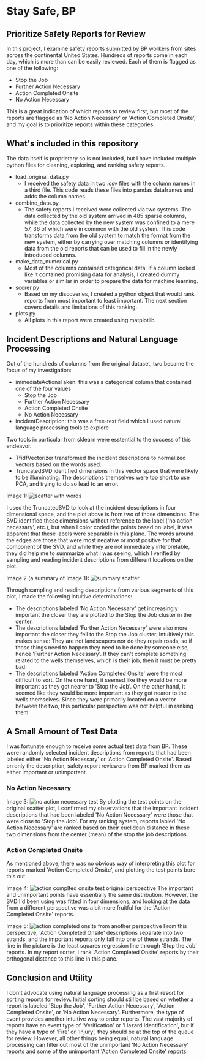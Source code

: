 # Stay Safe, BP
## Prioritize Safety Reports for Review

In this project, I examine safety reports submitted by BP workers from sites across the continental United States.  Hundreds of reports come in each day, which is more than can be easily reviewed.  Each of them is flagged as one of the following:
* Stop the Job
* Further Action Necessary
* Action Completed Onsite
* No Action Necessary

This is a great indication of which reports to review first, but most of the reports are flagged as 'No Action Necessary' or 'Action Completed Onsite', and my goal is to prioritize reports within these categories.

## What's included in this repository

The data itself is proprietary so is not included, but I have included multiple python files for cleaning, exploring, and ranking safety reports.

* load_original_data.py
    * I received the safety data in two .csv files with the column names in a third file.  This code reads these files into pandas dataframes and adds the column names.
* combine_data.py
    * The safety reports I received were collected via two systems.  The data collected by the old system arrived in 485 sparse columns, while the data collected by the new system was confined to a mere 57, 36 of which were in common with the old system.  This code transforms data from the old system to match the format from the new system, either by carrying over matching columns or identifying data from the old reports that can be used to fill in the newly introduced columns.
* make_data_numerical.py
    * Most of the columns contained categorical data.  If a column looked like it contained promising data for analysis, I created dummy variables or similar in order to prepare the data for machine learning.
* scorer.py
    * Based on my discoveries, I created a python object that would rank reports from most important to least important.  The next section covers details and limitations of this ranking.
* plots.py
    * All plots in this report were created using matplotlib.

## Incident Descriptions and Natural Language Processing

Out of the hundreds of columns from the original dataset, two became the focus of my investigation:
* immediateActionsTaken:  this was a categorical column that contained one of the four values
    * Stop the Job
    * Further Action Necessary
    * Action Completed Onsite
    * No Action Necessary
* incidentDescription:  this was a free-text field which I used natural language processing tools to explore

Two tools in particular from sklearn were esstential to the success of this endeavor.
* TfidfVectorizer transformed the incident descriptions to normalized vectors based on the words used.
* TruncatedSVD identified dimensions in this vector space that were likely to be illuminating.  The descriptions themselves were too short to use PCA, and trying to do so lead to an error.

Image 1:
![scatter with words](plots/svd.png)

I used the TruncatedSVD to look at the incident descriptions in four dimensional space, and the plot above is from two of those dimensions.  The SVD identified these dimensions without reference to the label ('no action necessary', etc.), but when I color coded the points based on label, it was apparent that these labels were separable in this plane.  The words around the edges are those that were most negative or most positive for that component of the SVD, and while they are not immediately interpretable, they did help me to summarize what I was seeing, which I verified by sampling and reading incident descriptions from different locations on the plot.  

Image 2 (a summary of Image 1):
![summary scatter](plots/summary_scatter.png)

Through sampling and reading descriptions from various segments of this plot, I made the following intuitive determinations:
* The descriptions labeled 'No Action Necessary' get increasingly important the closer they are plotted to the Stop the Job cluster in the center.
* The descriptions labeled 'Further Action Necessary' were also more important the closer they fell to the Stop the Job cluster.  Intuitively this makes sense:  They are not landscapers nor do they repair roads, so if those things need to happen they need to be done by someone else, hence 'Further Action Necessary'.  If they can't complete something related to the wells themselves, which is their job, then it must be pretty bad.
* The descriptions labeled 'Action Completed Onsite' were the most difficult to sort.  On the one hand, it seemed like they would be more important as they got nearer to 'Stop the Job'.  On the other hand, it seemed like they would be more important as they got nearer to the wells themselves.  Since they were primarily located on a vector between the two, this particular perspective was not helpful in ranking them.

## A Small Amount of Test Data
I was fortunate enough to receive some actual test data from BP.  These were randomly selected incident descriptions from reports that had been labeled either 'No Action Necessary' or 'Action Completed Onsite'.  Based on only the description, safety report reviewers from BP marked them as either important or unimportant.

### No Action Necessary

Image 3:
![no action necessary test](plots/no_action_necessary_test.png)
By plotting the test points on the original scatter plot, I confirmed my observations that the important incident descriptions that had been labeled 'No Action Necessary' were those that were close to 'Stop the Job'.  For my ranking system, reports labled 'No Action Necessary' are ranked based on their euclidean distance in these two dimensions from the center (mean) of the stop the job descriptions.

### Action Completed Onsite
As mentioned above, there was no obvious way of interpreting this plot for reports marked 'Action Completed Onsite', and plotting the test points bore this out.

Image 4:
![action complted onsite test original perspective](plots/action_completed_onsite_original_plane.png)
The important and unimportant points have essentially the same distribution.  However, the SVD I'd been using was fitted in four dimensions, and looking at the data from a different perspective was a bit more fruitful for the 'Action Completed Onsite' reports.

Image 5:
![action completed onsite from another perspective](plots/action_completed_onsite_with_line.png)
From this perspective, 'Action Completed Onsite' descriptions separate into two strands, and the important reports only fall into one of these strands.  The line in the picture is the least squares regression line through 'Stop the Job' reports.  In my report sorter, I rank 'Action Completed Onsite' reports by their orthogonal distance to this line in this plane.

## Conclusion and Utility
I don't advocate using natural language processing as a first resort for sorting reports for review.  Initial sorting should still be based on whether a report is labeled 'Stop the Job', 'Further Action Necessary', 'Action Completed Onsite', or 'No Action Necessary'.  Furthermore, the type of event provides another intuitive way to order reports.  The vast majority of reports have an event type of 'Verification' or 'Hazard Identification', but if they have a type of 'Fire' or 'Injury', they should be at the top of the queue for review.  However, all other things being equal, natural language processing can filter out most of the unimportant 'No Action Necessary' reports and some of the unimportant 'Action Completed Onsite' reports.
